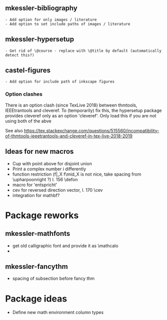 ## mkessler-bibliography
    - Add option for only images / literature
    - Add option to set include paths of images / literature

## mkessler-hypersetup
    - Get rid of \@course - replace with \@title by default (automatically detect this?)

## castel-figures
    - Add option for include path of inkscape figures



### Option clashes
There is an option clash (since TexLive 2018) between thmtools, IEEEtrantools and cleveref.
 To (temporarily) fix this, the hypersetup package provides cleveref only as an option 'cleveref'. Only load this if you are not using both of the abve

See also
https://tex.stackexchange.com/questions/515560/incompatibility-of-thmtools-ieeetrantools-and-cleveref-in-tex-live-2018-2019



## Ideas for new macros

- Cup with point above for disjoint union
- Print a complex number i differently
- function restriction (f|_X f\mid_X is not nice, take spacing from \upharpoonright ?) l. 156 \defon
- macro for 'entspricht'
- cev for reversed direction vector, l. 170 \cev
- integration for mathbf?

# Package reworks
## mkessler-mathfonts
- get old calligraphic font and provide it as \mathcalo
- 
## mkessler-fancythm
- spacing of subsection before fancy thm


# Package ideas 
- Define new math environment column types

